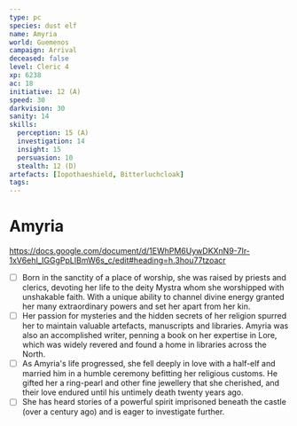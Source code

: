 ```yaml
---
type: pc
species: dust elf
name: Amyria
world: Guemenos
campaign: Arrival
deceased: false
level: Cleric 4
xp: 6238
ac: 18
initiative: 12 (A)
speed: 30
darkvision: 30
sanity: 14
skills:
  perception: 15 (A)
  investigation: 14
  insight: 15
  persuasion: 10
  stealth: 12 (D)
artefacts: [Iopothaeshield, Bitterluchcloak]
tags:
---
```


# Amyria

https://docs.google.com/document/d/1EWhPM6UywDKXnN9-7Ir-1xV6ehI_IGGgPpLIBmW6s_c/edit#heading=h.3hou77tzoacr

- [ ] Born in the sanctity of a place of worship, she was raised by priests and clerics, devoting her life to the deity Mystra whom she worshipped with unshakable faith. With a unique ability to channel divine energy granted her many extraordinary powers and set her apart from her kin.
- [ ] Her passion for mysteries and the hidden secrets of her religion spurred her to maintain valuable artefacts, manuscripts and libraries. Amyria was also an accomplished writer, penning a book on her expertise in Lore, which was widely revered and found a home in libraries across the North.
- [ ] As Amyria's life progressed, she fell deeply in love with a half-elf and married him in a humble ceremony befitting her religious customs. He gifted her a ring-pearl and other fine jewellery that she cherished, and their love endured until his untimely death twenty years ago.
- [ ] She has heard stories of a powerful spirit imprisoned beneath the castle (over a century ago) and is eager to investigate further.